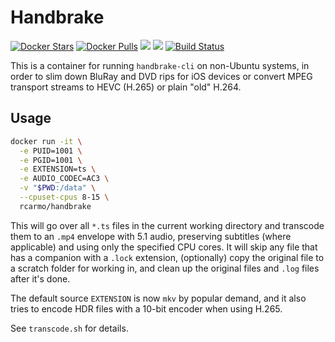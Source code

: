 # Handbrake

[![Docker Stars](https://img.shields.io/docker/stars/rcarmo/handbrake.svg)](https://hub.docker.com/r/rcarmo/handbrake)
[![Docker Pulls](https://img.shields.io/docker/pulls/rcarmo/handbrake.svg)](https://hub.docker.com/r/rcarmo/handbrake)
[![](https://images.microbadger.com/badges/image/rcarmo/handbrake.svg)](https://microbadger.com/images/rcarmo/handbrake "Get your own image badge on microbadger.com")
[![](https://images.microbadger.com/badges/version/rcarmo/handbrake.svg)](https://microbadger.com/images/rcarmo/handbrake "Get your own version badge on microbadger.com")
[![Build Status](https://travis-ci.org/rcarmo/docker-handbrake.svg?branch=master)](https://travis-ci.org/rcarmo/docker-handbrake)

This is a container for running `handbrake-cli` on non-Ubuntu systems, in order to slim down BluRay and DVD rips for iOS devices or convert MPEG transport streams to HEVC (H.265) or plain "old" H.264.

## Usage

```bash
docker run -it \
  -e PUID=1001 \
  -e PGID=1001 \
  -e EXTENSION=ts \
  -e AUDIO_CODEC=AC3 \
  -v "$PWD:/data" \
  --cpuset-cpus 8-15 \
  rcarmo/handbrake
```

This will go over all `*.ts` files in the current working directory and transcode them to an `.mp4` envelope with 5.1 audio, preserving subtitles (where applicable) and using only the specified CPU cores. It will skip any file that has a companion with a `.lock` extension, (optionally) copy the original file to a scratch folder for working in, and clean up the original files and `.log` files after it's done.

The default source `EXTENSION` is now `mkv` by popular demand, and it also tries to encode HDR files with a 10-bit encoder when using H.265.

See `transcode.sh` for details.
